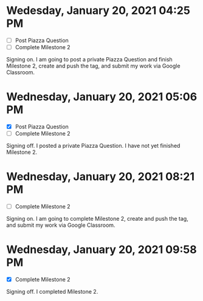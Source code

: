 # Wedesday, January 20, 2021 04:25 PM
- [ ] Post Piazza Question
- [ ] Complete Milestone 2

Signing on. I am going to post a private Piazza Question and finish Milestone 2, create and push the tag, and submit my work via Google Classroom.

# Wednesday, January 20, 2021 05:06 PM
- [X] Post Piazza Question
- [ ] Complete Milestone 2

Signing off. I posted a private Piazza Question. I have not yet finished Milestone 2.

# Wednesday, January 20, 2021 08:21 PM
- [ ] Complete Milestone 2

Signing on. I am going to complete Milestone 2, create and push the tag, and submit my work via Google Classroom.

# Wednesday, January 20, 2021 09:58 PM
- [X] Complete Milestone 2

Signing off. I completed Milestone 2.

